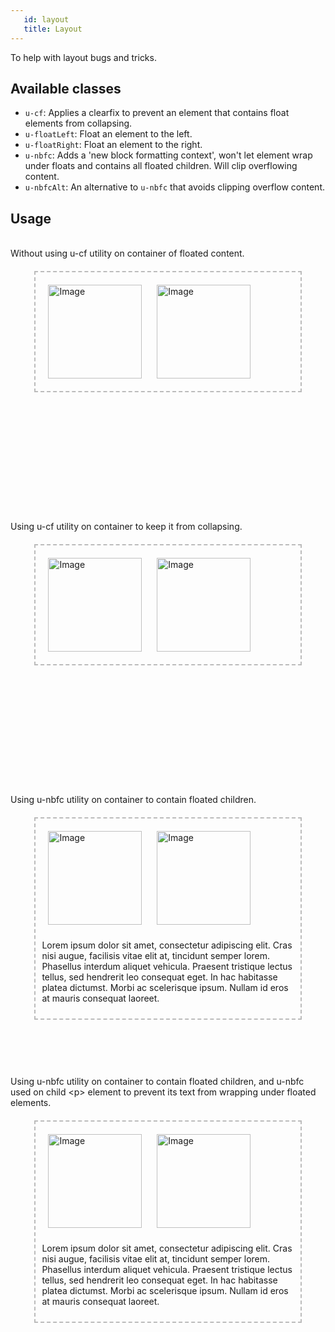 ```yaml
---
   id: layout
   title: Layout
---
```


<a class="SourceView-page" href="https://github.com/aptuitiv/cacao/blob/master/src/css/utils/layout/layout.css"></a>

To help with layout bugs and tricks.

## Available classes

* `u-cf`: Applies a clearfix to prevent an element that contains float elements from collapsing.
* `u-floatLeft`: Float an element to the left.
* `u-floatRight`: Float an element to the right.
* `u-nbfc`: Adds a 'new block formatting context', won't let element wrap under floats and
contains all floated children. Will clip overflowing content.
* `u-nbfcAlt`: An alternative to `u-nbfc` that avoids clipping overflow content.

## Usage


<style>
.example-divider{
    height: 400px;
}
.example-divider:last-child{
    margin-bottom: 0;
}
.Example-parent{
    border: 2px #bbb dashed;
    display:block;
    margin: 20px auto;
    padding: 10px;
    width: 80%;
}
.Example-parent img{
    margin: 10px;
}
</style>

<div class="CodeSample">
<br>
Without using u-cf utility on container of floated content.
<div class="example-divider">
    <div class="Example-parent">
            <!-- Photo by Hannah Busing on Unsplash -->
        <img src="https://images.unsplash.com/photo-1559662780-c3bab6f7e00b?ixlib=rb-1.2.1
                  &ixid=eyJhcHBfaWQiOjEyMDd9&auto=format&fit=crop&w=150&q=80" 
             alt="Image" width="150" height="150" class="u-floatLeft">
        <img src="https://images.unsplash.com/photo-1559662780-c3bab6f7e00b?ixlib=rb-1.2.1
                          &ixid=eyJhcHBfaWQiOjEyMDd9&auto=format&fit=crop&w=150&q=80" 
             alt="Image" width="150" height="150" class="u-floatRight">
    </div>
</div>
Using u-cf utility on container to keep it from collapsing.
<div class="example-divider">
    <div class="Example-parent u-cf">
            <!-- Photo by Hannah Busing on Unsplash -->
        <img src="https://images.unsplash.com/photo-1559662780-c3bab6f7e00b?ixlib=rb-1.2.1
                  &ixid=eyJhcHBfaWQiOjEyMDd9&auto=format&fit=crop&w=150&q=80" 
             alt="Image" width="150" height="150" class="u-floatLeft">
        <img src="https://images.unsplash.com/photo-1559662780-c3bab6f7e00b?ixlib=rb-1.2.1
                          &ixid=eyJhcHBfaWQiOjEyMDd9&auto=format&fit=crop&w=150&q=80" 
             alt="Image" width="150" height="150" class="u-floatRight">
                </div>
</div>
Using u-nbfc utility on container to contain floated children.
<div class="example-divider">
    <div class="Example-parent u-nbfc">
            <!-- Photo by Hannah Busing on Unsplash -->
        <img src="https://images.unsplash.com/photo-1559662780-c3bab6f7e00b?ixlib=rb-1.2.1
                  &ixid=eyJhcHBfaWQiOjEyMDd9&auto=format&fit=crop&w=150&q=80" 
             alt="Image" width="150" height="150" class="u-floatLeft">
        <img src="https://images.unsplash.com/photo-1559662780-c3bab6f7e00b?ixlib=rb-1.2.1
                          &ixid=eyJhcHBfaWQiOjEyMDd9&auto=format&fit=crop&w=150&q=80" 
             alt="Image" width="150" height="150" class="u-floatRight">
            <p>
            Lorem ipsum dolor sit amet, consectetur adipiscing elit. Cras nisi augue, facilisis vitae elit at, tincidunt semper lorem. Phasellus interdum aliquet vehicula. Praesent tristique lectus tellus, sed hendrerit leo consequat eget. In hac habitasse platea dictumst. Morbi ac scelerisque ipsum. Nullam id eros at mauris consequat laoreet.    
            </p>
    </div>
</div>

Using u-nbfc utility on container to contain floated children, and u-nbfc used on child &lt;p&gt; element to prevent its text from wrapping under floated elements.
<div class="example-divider">
    <div class="Example-parent u-nbfc">
            <!-- Photo by Hannah Busing on Unsplash -->
        <img src="https://images.unsplash.com/photo-1559662780-c3bab6f7e00b?ixlib=rb-1.2.1
                  &ixid=eyJhcHBfaWQiOjEyMDd9&auto=format&fit=crop&w=150&q=80" 
             alt="Image" width="150" height="150" class="u-floatLeft">
        <img src="https://images.unsplash.com/photo-1559662780-c3bab6f7e00b?ixlib=rb-1.2.1
                          &ixid=eyJhcHBfaWQiOjEyMDd9&auto=format&fit=crop&w=150&q=80" 
             alt="Image" width="150" height="150" class="u-floatRight">
            <p class="u-nbfc">
            Lorem ipsum dolor sit amet, consectetur adipiscing elit. Cras nisi augue, facilisis vitae elit at, tincidunt semper lorem. Phasellus interdum aliquet vehicula. Praesent tristique lectus tellus, sed hendrerit leo consequat eget. In hac habitasse platea dictumst. Morbi ac scelerisque ipsum. Nullam id eros at mauris consequat laoreet.    
            </p>
    </div>
</div>

</div>
